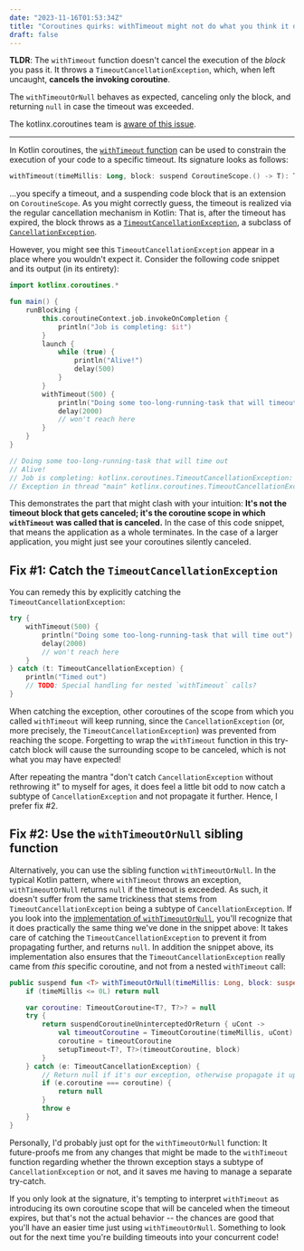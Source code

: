 ```yaml
---
date: "2023-11-16T01:53:34Z"
title: "Coroutines quirks: withTimeout might not do what you think it does"
draft: false
---
```


**TLDR**: The `withTimeout` function doesn't cancel the execution of the _block_ you pass it. It throws
a `TimeoutCancellationException`, which, when left uncaught, **cancels the invoking
coroutine**.

The `withTimeoutOrNull` behaves as expected, canceling only the block, and returning `null` in case the timeout was
exceeded.

The kotlinx.coroutines team is [aware of this issue](https://github.com/Kotlin/kotlinx.coroutines/issues/1374).

<hr>

In Kotlin coroutines,
the [`withTimeout` function](https://kotlinlang.org/api/kotlinx.coroutines/kotlinx-coroutines-core/kotlinx.coroutines/with-timeout.html)
can be used to constrain the execution of your code to a specific timeout. Its signature looks as follows:

```kotlin
withTimeout(timeMillis: Long, block: suspend CoroutineScope.() -> T): T
```

...you specify a timeout, and a suspending code block that is an extension on `CoroutineScope`. As you might correctly
guess, the timeout is realized via the regular cancellation mechanism in Kotlin: That is, after the timeout has expired,
the block throws as
a [`TimeoutCancellationException`](https://kotlinlang.org/api/kotlinx.coroutines/kotlinx-coroutines-core/kotlinx.coroutines/-timeout-cancellation-exception/),
a subclass
of [`CancellationException`](https://kotlinlang.org/api/kotlinx.coroutines/kotlinx-coroutines-core/kotlinx.coroutines/-cancellation-exception/).

However, you might see this `TimeoutCancellationException` appear in a place where you wouldn't expect it. Consider the
following code snippet and its output (in its entirety):

```kotlin
import kotlinx.coroutines.*

fun main() {
    runBlocking {
        this.coroutineContext.job.invokeOnCompletion {
            println("Job is completing: $it")
        }
        launch {
            while (true) {
                println("Alive!")
                delay(500)
            }
        }
        withTimeout(500) {
            println("Doing some too-long-running-task that will timeout")
            delay(2000)
            // won't reach here
        }
    }
}

// Doing some too-long-running-task that will time out
// Alive!
// Job is completing: kotlinx.coroutines.TimeoutCancellationException: Timed out waiting for 500 ms
// Exception in thread "main" kotlinx.coroutines.TimeoutCancellationException: Timed out waiting for 500 ms
```

This demonstrates the part that might clash with your intuition: **It's not the timeout block that gets canceled; it's
the coroutine scope in which `withTimeout` was called that is canceled.** In the case of this code snippet, that means
the application as a whole terminates. In the case of a larger application, you might just see your coroutines silently
canceled.

## Fix #1: Catch the `TimeoutCancellationException`

You can remedy this by explicitly catching the `TimeoutCancellationException`:

```kotlin
try {
    withTimeout(500) {
        println("Doing some too-long-running-task that will time out")
        delay(2000)
        // won't reach here
    }
} catch (t: TimeoutCancellationException) {
    println("Timed out")
    // TODO: Special handling for nested `withTimeout` calls?
}
```

When catching the exception, other coroutines of the scope from which you called `withTimeout` will keep running, since
the `CancellationException` (or, more precisely, the `TimeoutCancellationException`) was prevented from reaching the
scope. Forgetting to wrap the `withTimeout` function in this try-catch block will cause the surrounding scope to be
canceled, which is not what you may have expected!

After repeating the mantra "don't catch `CancellationException` without rethrowing it" to myself for ages, it does feel
a little bit odd to now catch a subtype of `CancellationException` and not propagate it further. Hence, I prefer fix #2.

## Fix #2: Use the `withTimeoutOrNull` sibling function

Alternatively, you can use the sibling function `withTimeoutOrNull`. In the typical Kotlin pattern, where `withTimeout`
throws an exception, `withTimeoutOrNull` returns `null` if the timeout is exceeded. As such, it doesn't suffer from the
same trickiness that stems from `TimeoutCancellationException` being a subtype of `CancellationException`. If you look
into
the [implementation of `withTimeoutOrNull`](https://github.com/Kotlin/kotlinx.coroutines/blob/28ed2cd84a376ec191fd15626624eba1cbd9fe4f/kotlinx-coroutines-core/common/src/Timeout.kt#L103-L115),
you'll recognize that it does practically the same thing we've done in the
snippet above: It takes care of catching the `TimeoutCancellationException` to prevent it from propagating further, and
returns `null`. In addition the snippet above, its implementation also ensures that the `TimeoutCancellationException`
really came from _this_ specific coroutine, and not from a nested `withTimeout` call:

```kotlin
public suspend fun <T> withTimeoutOrNull(timeMillis: Long, block: suspend CoroutineScope.() -> T): T? {
    if (timeMillis <= 0L) return null

    var coroutine: TimeoutCoroutine<T?, T?>? = null
    try {
        return suspendCoroutineUninterceptedOrReturn { uCont ->
            val timeoutCoroutine = TimeoutCoroutine(timeMillis, uCont)
            coroutine = timeoutCoroutine
            setupTimeout<T?, T?>(timeoutCoroutine, block)
        }
    } catch (e: TimeoutCancellationException) {
        // Return null if it's our exception, otherwise propagate it upstream (e.g., in case of nested withTimeouts)
        if (e.coroutine === coroutine) {
            return null
        }
        throw e
    }
}
```

Personally, I'd probably just opt for the `withTimeoutOrNull` function: It future-proofs me from any changes that might
be made to the `withTimeout` function regarding whether the thrown exception stays a subtype
of `CancellationException` or not, and it saves me having to manage a separate try-catch.

If you only look at the signature, it's tempting to interpret `withTimeout` as introducing its own coroutine scope that
will be canceled when the timeout expires, but that's not the actual behavior -- the chances are good that you'll have
an easier time just using `withTimeoutOrNull`. Something to look out for the next time
you're building timeouts into your concurrent code!